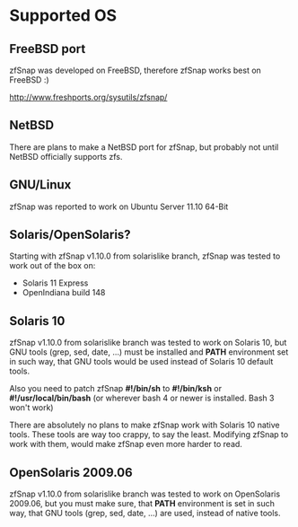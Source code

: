 # Supported OS

## FreeBSD port

zfSnap was developed on FreeBSD, therefore zfSnap works best on FreeBSD :)

<http://www.freshports.org/sysutils/zfsnap/>

## NetBSD

There are plans to make a NetBSD port for zfSnap, but probably not until NetBSD
officially supports zfs.

## GNU/Linux

zfSnap was reported to work on Ubuntu Server 11.10 64-Bit


## Solaris/OpenSolaris?

Starting with zfSnap v1.10.0 from solarislike branch, zfSnap was tested to work
out of the box on:

  * Solaris 11 Express
  * OpenIndiana build 148



## Solaris 10

zfSnap v1.10.0 from solarislike branch was tested to work on Solaris 10, but
GNU tools (grep, sed, date, ...) must be installed and **PATH** environment set
in such way, that GNU tools would be used instead of Solaris 10 default tools.


Also you need to patch zfSnap **#!/bin/sh** to **#!/bin/ksh** or
**#!/usr/local/bin/bash** (or wherever bash 4 or newer is installed. Bash 3
won't work)

There are absolutely no plans to make zfSnap work with Solaris 10 native tools.
These tools are way too crappy, to say the least. Modifying zfSnap to work with
them, would make zfSnap even more harder to read.


## OpenSolaris 2009.06

zfSnap v1.10.0 from solarislike branch was tested to work on OpenSolaris
2009.06, but you must make sure, that **PATH** environment is set in such way,
that GNU tools (grep, sed, date, ...) are used, instead of native tools.
